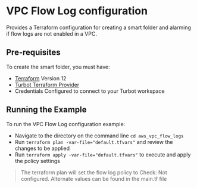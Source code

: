# VPC Flow Log configuration

Provides a Terraform configuration for creating a smart folder and alarming if flow logs are not enabled in a VPC.


## Pre-requisites

To create the smart folder, you must have:
- [Terraform](https://www.terraform.io) Version 12
- [Turbot Terraform Provider](https://github.com/turbotio/terraform-provider-turbot)
- Credentials Configured to connect to your Turbot workspace

## Running the Example

To run the VPC Flow Log configuration example:
- Navigate to the directory on the command line `cd aws_vpc_flow_logs`
- Run `terraform plan -var-file="default.tfvars"` and review the changes to be applied
- Run `terraform apply -var-file="default.tfvars"` to execute and apply the policy settings

> The terraform plan will set the flow log policy to Check: Not configured. Alternate values can be found in the main.tf file